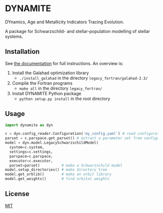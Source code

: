 # DYNAMITE

DYnamics, Age and Metallicity Indicators Tracing Evolution.

A package for Schwarzschild- and stellar-population modelling of stellar systems.

## Installation

See [the documentation](https://www.univie.ac.at/dynamics/dynamite_docs/installation.html) for full instructions. An overview is:
1. Install the Galahad optimization library
   - ``./install_galahad`` in the directory ``legacy_fortran/galahad-2.3/``
2. Compile the Fortran programs
   - ``make all`` in the directory ``legacy_fortran/``
3. Install DYNAMITE Python package
   - ``python setup.py install`` in the root directory

## Usage

```python
import dynamite as dyn

c = dyn.config_reader.Configuration('my_config.yaml') # read configuration
parset = c.parspace.get_parset() # extract a parameter set from configuration
model = dyn.model.LegacySchwarzschildModel(
  system=c.system,
  settings=c.settings,
  parspace=c.parspace,
  executor=c.executor,
  parset=parset)          # make a Schwarzschild model
model.setup_directories() # make directory tree
model.get_orblib()        # make an orbit library
model.get_weights()       # find orbital weights
```

## License

[MIT](https://choosealicense.com/licenses/mit/)

